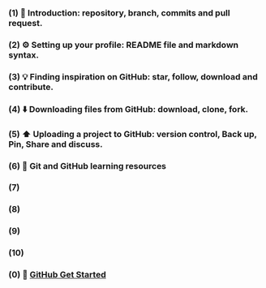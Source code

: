 ### (1) 🌱 Introduction: repository, branch, commits and pull request.
### (2) ⚙️ Setting up your profile: README file and markdown syntax.
### (3) 💡 Finding inspiration on GitHub: star, follow, download and contribute. 
### (4) ⬇️ Downloading files from GitHub: download, clone, fork.
### (5) ⬆️ Uploading a project to GitHub: version control, Back up, Pin, Share and discuss.
### (6) 📂 Git and GitHub learning resources
### (7)
### (8)
### (9)
### (10)

### (0) 🔗 [GitHub Get Started](https://docs.github.com/en/get-started/)
